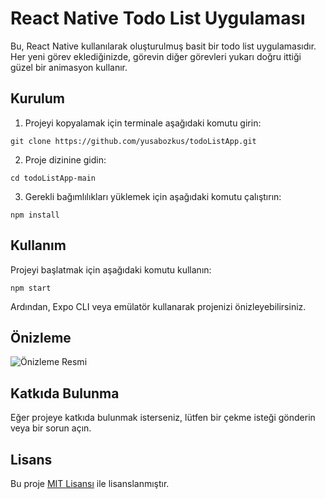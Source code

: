 # React Native Todo List Uygulaması

Bu, React Native kullanılarak oluşturulmuş basit bir todo list uygulamasıdır. Her yeni görev eklediğinizde, görevin diğer görevleri yukarı doğru ittiği güzel bir animasyon kullanır.

## Kurulum

1. Projeyi kopyalamak için terminale aşağıdaki komutu girin:

```git clone https://github.com/yusabozkus/todoListApp.git```

2. Proje dizinine gidin:

```cd todoListApp-main```

3. Gerekli bağımlılıkları yüklemek için aşağıdaki komutu çalıştırın:

```npm install```

## Kullanım

Projeyi başlatmak için aşağıdaki komutu kullanın:

```npm start```

Ardından, Expo CLI veya emülatör kullanarak projenizi önizleyebilirsiniz.

## Önizleme

![Önizleme Resmi](https://i.hizliresim.com/odiovw0.png)

## Katkıda Bulunma

Eğer projeye katkıda bulunmak isterseniz, lütfen bir çekme isteği gönderin veya bir sorun açın.

## Lisans

Bu proje [MIT Lisansı](https://opensource.org/licenses/MIT) ile lisanslanmıştır.
